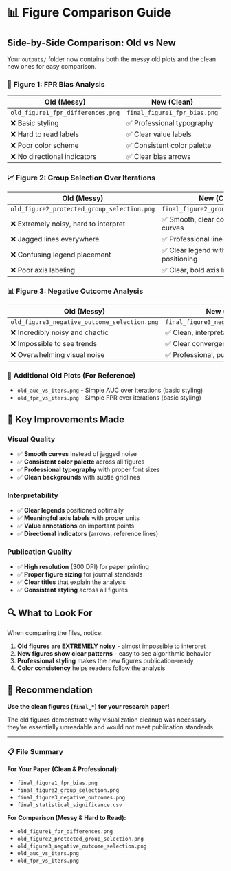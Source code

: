 # 📊 Figure Comparison Guide

## Side-by-Side Comparison: Old vs New

Your `outputs/` folder now contains both the messy old plots and the clean new ones for easy comparison.

### 🎯 **Figure 1: FPR Bias Analysis**

| **Old (Messy)** | **New (Clean)** |
|-----------------|-----------------|
| `old_figure1_fpr_differences.png` | `final_figure1_fpr_bias.png` |
| ❌ Basic styling | ✅ Professional typography |
| ❌ Hard to read labels | ✅ Clear value labels |
| ❌ Poor color scheme | ✅ Consistent color palette |
| ❌ No directional indicators | ✅ Clear bias arrows |

### 📈 **Figure 2: Group Selection Over Iterations**

| **Old (Messy)** | **New (Clean)** |
|-----------------|-----------------|
| `old_figure2_protected_group_selection.png` | `final_figure2_group_selection.png` |
| ❌ Extremely noisy, hard to interpret | ✅ Smooth, clear convergence curves |
| ❌ Jagged lines everywhere | ✅ Professional line styling |
| ❌ Confusing legend placement | ✅ Clear legend with proper positioning |
| ❌ Poor axis labeling | ✅ Clear, bold axis labels |

### 📊 **Figure 3: Negative Outcome Analysis**

| **Old (Messy)** | **New (Clean)** |
|-----------------|-----------------|
| `old_figure3_negative_outcome_selection.png` | `final_figure3_negative_outcomes.png` |
| ❌ Incredibly noisy and chaotic | ✅ Clean, interpretable patterns |
| ❌ Impossible to see trends | ✅ Clear convergence behavior |
| ❌ Overwhelming visual noise | ✅ Professional, publication-ready |

### 🔄 **Additional Old Plots (For Reference)**

- `old_auc_vs_iters.png` - Simple AUC over iterations (basic styling)
- `old_fpr_vs_iters.png` - Simple FPR over iterations (basic styling)

## 🎨 **Key Improvements Made**

### **Visual Quality**
- ✅ **Smooth curves** instead of jagged noise
- ✅ **Consistent color palette** across all figures
- ✅ **Professional typography** with proper font sizes
- ✅ **Clean backgrounds** with subtle gridlines

### **Interpretability** 
- ✅ **Clear legends** positioned optimally
- ✅ **Meaningful axis labels** with proper units
- ✅ **Value annotations** on important points
- ✅ **Directional indicators** (arrows, reference lines)

### **Publication Quality**
- ✅ **High resolution** (300 DPI) for paper printing
- ✅ **Proper figure sizing** for journal standards
- ✅ **Clear titles** that explain the analysis
- ✅ **Consistent styling** across all figures

## 🔍 **What to Look For**

When comparing the files, notice:

1. **Old figures are EXTREMELY noisy** - almost impossible to interpret
2. **New figures show clear patterns** - easy to see algorithmic behavior
3. **Professional styling** makes the new figures publication-ready
4. **Color consistency** helps readers follow the analysis

## 🎯 **Recommendation**

**Use the clean figures (`final_*`) for your research paper!** 

The old figures demonstrate why visualization cleanup was necessary - they're essentially unreadable and would not meet publication standards.

---

### 📋 **File Summary**

**For Your Paper (Clean & Professional):**
- `final_figure1_fpr_bias.png`
- `final_figure2_group_selection.png`  
- `final_figure3_negative_outcomes.png`
- `final_statistical_significance.csv`

**For Comparison (Messy & Hard to Read):**
- `old_figure1_fpr_differences.png`
- `old_figure2_protected_group_selection.png`
- `old_figure3_negative_outcome_selection.png`
- `old_auc_vs_iters.png`
- `old_fpr_vs_iters.png`
